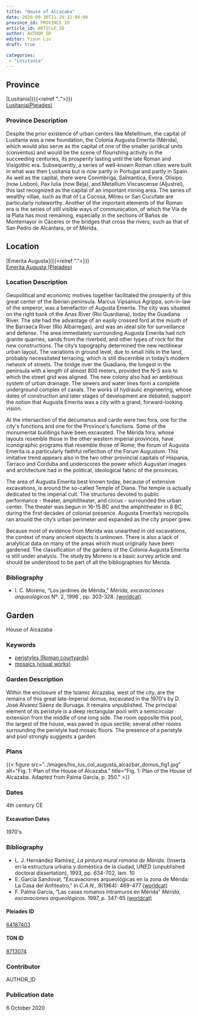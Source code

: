 ```yaml
---
title: "House of Alcazaba"
date: 2020-09-30T11:20:32-04:00
province_id: PROVINCE_ID
article_id: ARTICLE_ID
author: AUTHOR_ID
editor: Yiyun Liu
draft: true

categories:
 - "Lusitania"
---
```


## Province

[Lusitania]({{<relref "..">}})  
[Lusitania(Pleiades)](https://pleiades.stoa.org/places/1101)

### Province Description
Despite the prior existence of urban centers like Metellinum, the capital of Lusitania was a new foundation, the Colonia Augusta Emerita (Mérida), which would also serve as the capital of one of the smaller juridical units (conventus) and would be the scene of flourishing activity in the succeeding centuries, its prosperity lasting until the late Roman and Visigothic era.  Subsequently, a series of well-known Roman cities were built in what was then Lusitania but is now partly in Portugal and partly in Spain. As well as the capital, there were Conimbriga, Salmantica, Evora, Olisipo (now Lisbon), Pax Iulia (now Beja), and Metallium Viscascense (Aljustrel), this last recognized as the capital of an important mining area. The series of wealthy villae, such as that of La Cocosa, Milreu or San Cucufate are particularly noteworthy.  Another of the important elements of the Roman era is the series of still visible ways of communication, of which the Vía de la Plata has most remaining, especially in the sections of Baños de Montemayor in Cáceres or the bridges that cross the rivers, such as that of San Pedro de Alcántara, or of Mérida.

## Location

[Emerita Augusta]({{<relref ".">}}) \
[Emerita Augusta (Pleiades)](https://pleiades.stoa.org/places/256155)

### Location Description
Geopolitical and economic motives together facilitated the prosperity of this great center of the Iberian peninsula. Marcus Vipsanius Agrippa, son-in-law of the emperor, was a benefactor of Augusta Emerita. The city was situated on the right bank of the Anas River (Rio Guardiana), today the Guadiana River. The site had the advantage of an easily crossed ford at the mouth of the Barraeca River (Rio Albarregas), and was an ideal site for surveillance and defense.  The area immediately surrounding Augusta Emerita had rich granite quarries, sands from the riverbed, and other types of rock for the new constructions.  The city’s topography determined the new rectilinear urban layout.  The variations in ground level, due to small hills in the land, probably necessitated terracing, which is still discernible in today’s modern network of streets. The bridge over the Guadiana, the longest in the peninsula with a length of almost 800 meters, provided the N-S axis to which the street grid was aligned. The new colony also had an ambitious system of urban drainage. The sewers and water lines form a complete underground complex of canals. The works of hydraulic engineering, whose dates of construction and later stages of development are debated, support the notion that Augusta Emerita was a city with a grand, forward-looking vision.

At the intersection of the decumanus and cardo were two fora, one for the city's functions and one for the Province's functions. Some of the monumental buildings have been excavated. The Mérida fora, whose layouts resemble those in the other western imperial provinces, have iconographic programs that resemble those of Rome; the forum of Augusta Emerita is a particularly faithful reflection of the Forum Augustum. This imitative trend appears also in the two other provincial capitals of Hispania, Tarraco and Corduba and underscores the power which Augustan images and architecture had in the political, ideological fabric of the provinces.

The area of Augusta Emerita best known today, because of extensive excavations, is around the so-called Temple of Diana. The temple is actually dedicated to the imperial cult. The structures devoted to public performance - theater, amphitheater, and circus - surrounded the urban center. The theater was begun in 16-15 BC and the amphitheater in 8 BC, during the first decades of colonial presence. Augusta Emerita’s necropolis ran around the city’s urban perimeter and expanded as the city proper grew.

Because most of evidence from Merida was unearthed in old excavations, the context of many ancient objects is unknown. There is also a lack of analytical data on many of the areas which must originally have been gardened. The classification of the gardens of the Colonia Augusta Emerita is still under analysis. The study by Moreno is a basic survey article and should be understood to be part of all the bibliographies for Merida.


### Bibliography
- I. C. Moreno, “Los jardines de Mérida,” *Mérida, excavaciones arqueológicas* Nº. 2, 1996 , pp. 303-328. [(worldcat)](http://www.worldcat.org/oclc/225047612)


<!--### Location Description-->

<!-- LEAVE THIS BLANK FOR NOW -->

<!--## Sublocation-->

<!--
[AREA WITHIN LOCATION, LIKE “PALATINE HILL”](GEOREFERENCE LINK)
A sublocation is any area larger than an individual garden, but located within a location. I would always try to include a link to a controlled vocabulary here if possible. This ID may well be different from the Garden ID, e.g., Pompeii versus a Garden in one of the houses which has its own Pleiades ID.
-->

<!--### Sublocation Description-->

<!-- DESCRIPTION -->

## Garden

House of Alcazaba

### Keywords

- [peristyles (Roman courtyards)](http://vocab.getty.edu/page/aat/300080971)
- [mosaics (visual works)](http://vocab.getty.edu/page/aat/300015342)

### Garden Description

Within the enclosure of the Islamic Alcazaba, west of the city, are the remains of this great late-Imperial domus, excavated in the 1970's by D. José Álvarez Sáenz de Buruaga. It remains unpublished. The principal element of its peristyle is a deep rectangular pool with a semicircular extension from the middle of one long side.  The room opposite this pool, the largest of the house, was paved in opus sectile; several other rooms surrounding the peristyle had mosaic floors.   The presence of a peristyle and pool strongly suggests a garden.


<!--
{{< figure src="IMG_URL" alt="ALT_TEXT" title="CAPTION" >}}
-->

### Plans

{{< figure src="../images/his_lus_col_augusta_alcazbar_domus_fig1.jpg" alt="Fig. 1: Plan of the House of Alcazaba." title="Fig. 1: Plan of the House of Alcazaba. Adapted from Palma Garcia, p. 350." >}}

### Dates

4th century CE

#### Excavation Dates

1970's

### Bibliography

* L. J. Hernández Ramírez, *La pintura mural romana de Mérida*. (Inserta en la estructura urbana y doméstica de la ciudad, UNED (unpublished doctoral dissertation), 1993, pp. 634-702, lam. 10
* E. García Sandoval, “Excavaciones arqueológicas en la zona de Mérida: La Casa del Anfiteatro," in *C.A.N.*, 8(1964): 469-477 [(worldcat)](http://www.worldcat.org/oclc/43198027)
* F. Palma Garcia, “Las casas romanos intramuros en Mérida” *Mérida, excavaciones arqueológicos.* 1997, p. 347-65 [(worldcat)](http://www.worldcat.org/oclc/37151472)

<!--#### Periodo ID-->

<!-- [PERIODO_ID](https://pleiades.stoa.org/places/PLEIADES_ID) -->

#### Pleiades ID

[64187403](https://pleiades.stoa.org/places/64187403)

#### TGN ID

[8713074](http://vocab.getty.edu/page/tgn/8713074)

### Contributor

AUTHOR_ID

### Publication date

6 October 2020

<!--### Related articles-->

<!-- Links to other related articles. Leave blank for now -->
